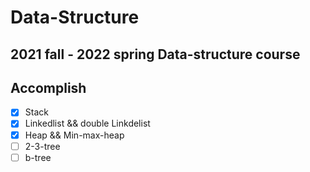 # Data-Structure

## 2021 fall - 2022 spring Data-structure course

## Accomplish

- [x] Stack
- [x] Linkedlist && double Linkdelist
- [x] Heap && Min-max-heap
- [ ] 2-3-tree
- [ ] b-tree